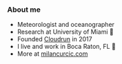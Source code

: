 ### About me

* Meteorologist and oceanographer
* Research at University of Miami 🌊
* Founded [Cloudrun](https://cloudrun.co) in 2017
* I live and work in Boca Raton, FL 🌴
* More at [milancurcic.com](https://milancurcic.com)
